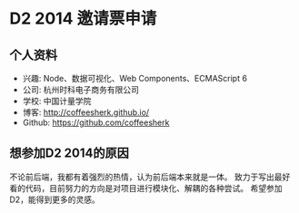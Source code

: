 # D2 2014 邀请票申请

## 个人资料

- 兴趣: Node、数据可视化、Web Components、ECMAScript 6
- 公司: 杭州时科电子商务有限公司
- 学校: 中国计量学院
- 博客: http://coffeesherk.github.io/
- Github: https://github.com/coffeesherk

## 想参加D2 2014的原因

不论前后端，我都有着强烈的热情，认为前后端本来就是一体。
致力于写出最好看的代码，目前努力的方向是对项目进行模块化、解耦的各种尝试。
希望参加D2，能得到更多的灵感。
